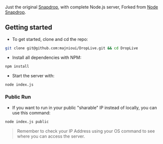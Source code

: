 Just the original [Snapdrop](https://github.com/RobinLinus/Snapdrop), with complete Node.js server, Forked from [Node Snapdrop](https://github.com/Bellisario/node-snapdrop).

## Getting started

- To get started, clone and cd the repo:
  
```bash
git clone git@github.com:majnioui/DropLive.git && cd DropLive
```
- Install all dependencies with NPM:

```bash
npm install
```

- Start the server with:

```bash
node index.js
```

### Public Run

- If you want to run in your public "sharable" IP instead of locally, you can use this command:

```bash
node index.js public
```

> Remember to check your IP Address using your OS command to see where you can access the server.

